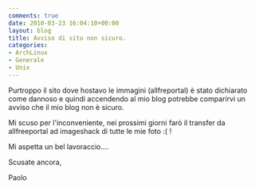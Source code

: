 ```yaml
---
comments: true
date: 2010-03-23 16:04:10+00:00
layout: blog
title: Avviso di sito non sicuro.
categories:
- ArchLinux
- Generale
- Unix
---
```


Purtroppo il sito dove hostavo le immagini (allfreportal) è stato dichiarato come dannoso e quindi accendendo al mio blog potrebbe comparirvi un avviso che il mio blog non è sicuro.

Mi scuso per l'inconveniente, nei prossimi giorni farò il transfer da allfreeportal ad imageshack di tutte le mie foto :( !

Mi aspetta un bel lavoraccio....

Scusate ancora,

Paolo
